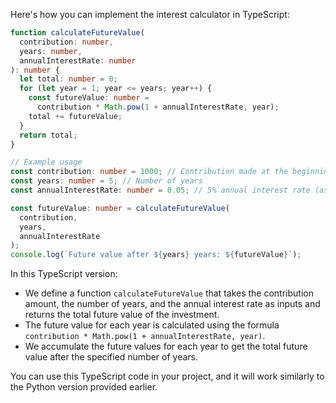Here's how you can implement the interest calculator in TypeScript:

```typescript
function calculateFutureValue(
  contribution: number,
  years: number,
  annualInterestRate: number
): number {
  let total: number = 0;
  for (let year = 1; year <= years; year++) {
    const futureValue: number =
      contribution * Math.pow(1 + annualInterestRate, year);
    total += futureValue;
  }
  return total;
}

// Example usage
const contribution: number = 1000; // Contribution made at the beginning of each year
const years: number = 5; // Number of years
const annualInterestRate: number = 0.05; // 5% annual interest rate (as a decimal)

const futureValue: number = calculateFutureValue(
  contribution,
  years,
  annualInterestRate
);
console.log(`Future value after ${years} years: ${futureValue}`);
```

In this TypeScript version:

- We define a function `calculateFutureValue` that takes the contribution amount, the number of years, and the annual interest rate as inputs and returns the total future value of the investment.
- The future value for each year is calculated using the formula `contribution * Math.pow(1 + annualInterestRate, year)`.
- We accumulate the future values for each year to get the total future value after the specified number of years.

You can use this TypeScript code in your project, and it will work similarly to the Python version provided earlier.

